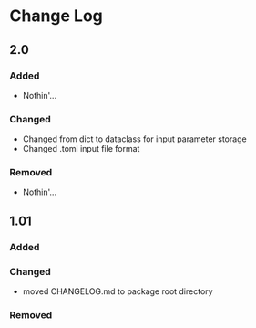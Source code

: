 # Change Log

## 2.0

### Added

* Nothin'...

### Changed

* Changed from dict to dataclass for input parameter storage
* Changed .toml input file format

### Removed

* Nothin'...

## 1.01

### Added

### Changed

* moved CHANGELOG.md to package root directory

### Removed

